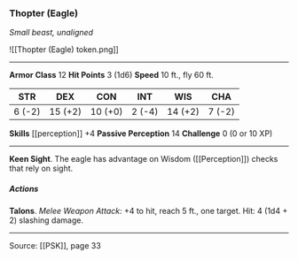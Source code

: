 ### Thopter (Eagle)
_Small beast, unaligned_

![[Thopter (Eagle) token.png]]




---

**Armor Class** 12
**Hit Points** 3 (1d6)
**Speed** 10 ft., fly 60 ft.

| STR     | DEX     | CON     | INT     | WIS     | CHA     |
|---------|---------|---------|---------|---------|---------|
| 6 (-2) | 15 (+2) | 10 (+0) | 2 (-4) | 14 (+2) | 7 (-2) |

**Skills** [[perception]] +4
**Passive Perception** 14
**Challenge** 0 (0 or 10 XP)

---

**Keen Sight**. The eagle has advantage on Wisdom ([[Perception]]) checks that rely on sight.

##### Actions
**Talons**. _Melee Weapon Attack:_ +4 to hit, reach 5 ft., one target. Hit: 4 (1d4 + 2) slashing damage.


---

Source: [[PSK]], page 33